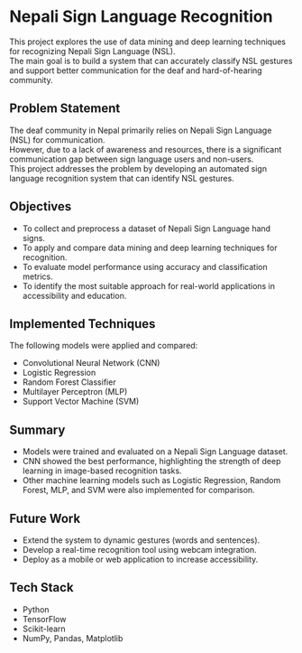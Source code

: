 # Nepali Sign Language Recognition

This project explores the use of data mining and deep learning techniques for recognizing Nepali Sign Language (NSL).  
The main goal is to build a system that can accurately classify NSL gestures and support better communication for the deaf and hard-of-hearing community.

## Problem Statement
The deaf community in Nepal primarily relies on Nepali Sign Language (NSL) for communication.  
However, due to a lack of awareness and resources, there is a significant communication gap between sign language users and non-users.  
This project addresses the problem by developing an automated sign language recognition system that can identify NSL gestures.

## Objectives
- To collect and preprocess a dataset of Nepali Sign Language hand signs.  
- To apply and compare data mining and deep learning techniques for recognition.  
- To evaluate model performance using accuracy and classification metrics.  
- To identify the most suitable approach for real-world applications in accessibility and education.  

## Implemented Techniques
The following models were applied and compared:  
- Convolutional Neural Network (CNN)  
- Logistic Regression  
- Random Forest Classifier  
- Multilayer Perceptron (MLP)  
- Support Vector Machine (SVM)  

## Summary
- Models were trained and evaluated on a Nepali Sign Language dataset.  
- CNN showed the best performance, highlighting the strength of deep learning in image-based recognition tasks.  
- Other machine learning models such as Logistic Regression, Random Forest, MLP, and SVM were also implemented for comparison.  

## Future Work
- Extend the system to dynamic gestures (words and sentences).  
- Develop a real-time recognition tool using webcam integration.  
- Deploy as a mobile or web application to increase accessibility.  

## Tech Stack
- Python  
- TensorFlow  
- Scikit-learn  
- NumPy, Pandas, Matplotlib  

